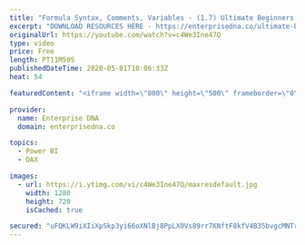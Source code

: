 ```yaml
---
title: "Formula Syntax, Comments, Variables - (1.7) Ultimate Beginners Guide to DAX 2020"
excerpt: "DOWNLOAD RESOURCES HERE - https://enterprisedna.co/ultimate-beginners-guide-to-dax-resource-downloads/ START FROM THE BEGINNING - https://www.youtube.com/playlist?list=PL1myWUzvmmDGmLfty3BDluz8nzme1dZxg  Follow along to the beginners guide DAX tutorials by using the demo data available for download."
originalUrl: https://youtube.com/watch?v=c4We3Ine47Q
type: video
price: Free
length: PT11M59S
publishedDateTime: 2020-05-01T10:06:33Z
heat: 54

featuredContent: "<iframe width=\"800\" height=\"500\" frameborder=\"0\" src=\"https://www.youtube.com/embed/c4We3Ine47Q\" allow=\"accelerometer; autoplay; encrypted-media; gyroscope; picture-in-picture\" allowfullscreen></iframe>"

provider:
  name: Enterprise DNA
  domain: enterprisedna.co

topics:
  - Power BI
  - DAX

images:
  - url: https://i.ytimg.com/vi/c4We3Ine47Q/maxresdefault.jpg
    width: 1280
    height: 720
    isCached: true

secured: "uFQKLW9iXIiXpSkp3yi66oXNlBj8PpLX0Vs89rr7KNftF8kfV4B35bvgcMNTrAjr+FQzJJbm0oenrEgWulFDb9HiqvZseYfH70g2MinLJ6qLX+QZ6RAuCPPvk9dDR8iQMTNe1qBgtnYloCLurzn7t1dp+3qOWMpf2TN+cx5ZsXfOoiXdd7EaQfTFFomIY2Iqu7SOfbw8wmXT2khCL+FPGI/rEaTGIN/qqn4NVOY2fAQDgZat3UQYo89ecmqQzzqJFTgzI4NAKgmbhW12abNSu7zPOyWCKEew79iOIHTzCnj3mQP2dQ+6f2VW3vX7GreTTDG6+lS9jE6ZPUKZSf/P3A9q2IhFxCUnl7PCkBCUpGwwtS1eZO73lLQOALTGChUc2oGMv9RerWviQ6Qt+z+M8T6QfEo0pGPV2ko7CS6E7OQ=;U85mMvuPUlbry8rgaKEEfg=="
---
```


